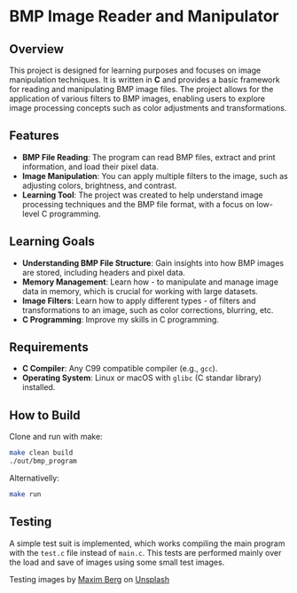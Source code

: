 # BMP Image Reader and Manipulator

## Overview

This project is designed for learning purposes and focuses on image
manipulation techniques. It is written in **C** and provides a basic framework
for reading and manipulating BMP image files. The project allows for the
application of various filters to BMP images, enabling users to explore image
processing concepts such as color adjustments and transformations.

## Features

- **BMP File Reading**: The program can read BMP files, extract and print information, 
  and load their pixel data.
- **Image Manipulation**: You can apply multiple filters to the image, such as adjusting colors, 
  brightness, and contrast.
- **Learning Tool**: The project was created to help understand image processing techniques 
  and the BMP file format, with a focus on low-level C programming.

## Learning Goals

- **Understanding BMP File Structure**: Gain insights into how BMP images are
  stored, including headers and pixel data.
- **Memory Management**: Learn how - to manipulate and manage image data in memory, which 
  is crucial for working with large datasets. 
- **Image Filters**: Learn how to apply different types - of filters and transformations to 
  an image, such as color corrections, blurring, etc.
- **C Programming**: Improve my skills in C programming.

## Requirements

- **C Compiler**: Any C99 compatible compiler (e.g., `gcc`).
- **Operating System**: Linux or macOS with `glibc` (C standar library) installed.

## How to Build

Clone and run with make:

```bash
make clean build
./out/bmp_program
```

Alternativelly:

```bash
make run
```

## Testing

A simple test suit is implemented, which works compiling the main program with the `test.c` file instead
of `main.c`. This tests are performed mainly over the load and save of images using some small test images.

Testing images by [Maxim Berg](https://unsplash.com/@maxberg?utm_content=creditCopyText&utm_medium=referral&utm_source=unsplash") on [Unsplash](https://unsplash.com/photos/a-purple-and-blue-knot-on-a-white-background-UXUSL4CteJI?utm_content=creditCopyText&utm_medium=referral&utm_source=unsplash)

